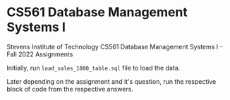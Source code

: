 # CS561 Database Management Systems I
Stevens Institute of Technology CS561 Database Management Systems I - Fall 2022 Assignments

Initially, run `load_sales_1000_table.sql` file to load the data. 

Later depending on the assignment and it's question, run the respective block of code from the respective answers.
